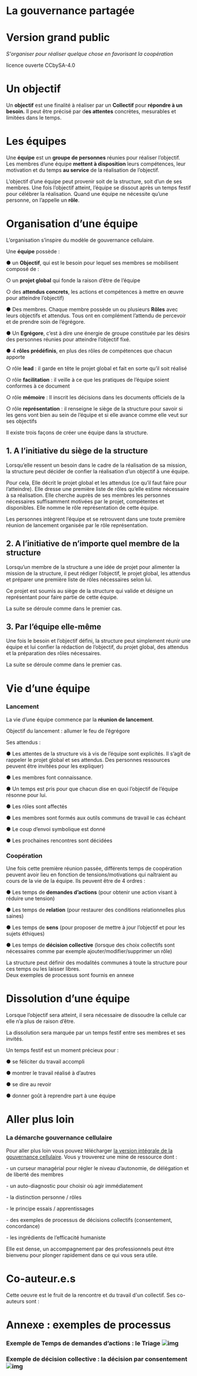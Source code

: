 # La gouvernance partagée 
# Version grand public 
*S'organiser pour réaliser quelque chose en favorisant la coopération*

licence ouverte CCbySA-4.0

# Un objectif 

Un **objectif** est une finalité à réaliser par un **Collectif** pour **répondre à un besoin.** Il peut être précisé par d**es attentes** concrètes, mesurables et limitées dans le temps.

# Les équipes

Une **équipe** est un **groupe de personnes** réunies pour réaliser l’objectif.     
 Les membres d’une équipe **mettent à disposition** leurs compétences, leur motivation et du temps **au service** de la réalisation de l’objectif.      

L’objectif d’une équipe peut provenir soit de la structure, soit d’un de ses membres. 
 Une fois l’objectif atteint, l’équipe se dissout après un temps festif pour célébrer la réalisation. Quand une équipe ne nécessite qu’une personne, on l’appelle un **rôle**.

# Organisation d’une équipe

 L’organisation s’inspire du modèle de gouvernance cellulaire. 

 Une **équipe** possède :

●   un **Objectif**, qui est le besoin pour lequel ses membres se mobilisent composé de :

○   un **projet global** qui fonde la raison d’être de l’équipe

○   des **attendus concrets**, les actions et compétences à mettre en œuvre pour atteindre l’objectif)

●   Des membres. Chaque membre possède un ou plusieurs **Rôles** avec leurs objectifs et attendus. Tous ont en complément l’attendu de percevoir et de prendre soin de l’égrégore.

●   Un **Egrégore**, c’est à dire une énergie de groupe constituée par les désirs des personnes réunies pour atteindre l’objectif fixé.

●   4 **rôles prédéfinis**, en plus des rôles de compétences que chacun apporte

○   rôle **lead** : il garde en tête le projet global et fait en sorte qu’il soit réalisé

○   rôle **facilitation** : il veille à ce que les pratiques de l’équipe soient conformes à ce document

○   rôle **mémoire** : Il inscrit les décisions dans les documents officiels de la 

○   rôle  **représentation** : il renseigne le siège de la structure pour savoir si les gens vont bien au sein de l’équipe et si elle avance comme elle veut sur ses objectifs

Il existe trois façons de créer une équipe dans la structure.

## 1.  A l’initiative du siège de la structure

Lorsqu’elle ressent un besoin dans le cadre de la réalisation de sa mission, la structure peut décider de confier la réalisation d’un objectif à une équipe.

Pour cela, 
 Elle décrit le projet global et les attendus (ce qu’il faut faire pour l’atteindre). 
 Elle dresse une première liste de rôles qu’elle estime nécessaire à sa réalisation.
 Elle cherche auprès de ses membres les personnes nécessaires suffisamment motivées par le projet, compétentes et disponibles.
 Elle nomme le rôle représentation de cette équipe.

Les personnes intègrent l’équipe et se retrouvent dans une toute première réunion de lancement organisée par le rôle représentation. 

## 2.  A l’initiative de n’importe quel membre de la structure

Lorsqu’un membre de la structure a une idée de projet pour alimenter la mission de la structure, il peut rédiger l’objectif, le projet global, les attendus et préparer une première liste de rôles nécessaires selon lui.

Ce projet est soumis au siège de la structure qui valide et désigne un représentant pour faire partie de cette équipe.

La suite se déroule comme dans le premier cas.

## 3.  Par l’équipe elle-même 

Une fois le besoin et l’objectif défini, la structure peut simplement réunir une équipe et lui confier la rédaction de l’objectif, du projet global, des attendus et la préparation des rôles nécessaires.

La suite se déroule comme dans le premier cas.

# Vie d’une équipe

### Lancement

La vie d’une équipe commence par la **réunion de lancement**.

 Objectif du lancement : allumer le feu de l’égrégore

Ses attendus : 

●   Les attentes de la structure vis à vis de l’équipe sont explicités. Il s’agit de rappeler le projet global et ses attendus. Des personnes ressources peuvent être invitées pour les expliquer)

●   Les membres font connaissance.

●   Un temps est pris pour que chacun dise en quoi l’objectif de l’équipe résonne pour lui.

●   Les rôles sont affectés

●   Les membres sont formés aux outils communs de travail le cas échéant

●   Le coup d’envoi symbolique est donné

●   Les prochaines rencontres sont décidées 

### Coopération 

Une fois cette première réunion passée, différents temps de coopération peuvent avoir lieu en fonction de tensions/motivations qui naîtraient au cours de la vie de la équipe. 
 Ils peuvent être de 4 ordres :

●   Les temps de **demandes d’actions** (pour obtenir une action visant à réduire une tension)

●   Les temps de **relation** (pour restaurer des conditions relationnelles plus saines)

●   Les temps de **sens** (pour proposer de mettre à jour l’objectif et pour les sujets éthiques)

●   Les temps de **décision collective** (lorsque des choix collectifs sont nécessaires comme par exemple ajouter/modifier/supprimer un rôle)

 La structure peut définir des modalités communes à toute la structure pour ces temps ou les laisser libres.       
 Deux exemples de processus sont fournis en annexe 

# Dissolution d’une équipe 

Lorsque l’objectif sera atteint, il sera nécessaire de dissoudre la cellule car elle n’a plus de raison d’être.

La dissolution sera marquée par un temps festif entre ses membres et ses invités.

 Un temps festif est un moment précieux pour :

●   se féliciter du travail accompli

●   montrer le travail réalisé à d’autres

●   se dire au revoir

●   donner goût à reprendre part à une équipe

 

# Aller plus loin 

### La démarche gouvernance cellulaire 

Pour aller plus loin vous pouvez télécharger [la version intégrale de la gouvernance cellulaire](https://cellulargovernance.org/wp-content/uploads/constitution-Cellular-Governance-diapos.pdf). Vous y trouverez une mine de ressource dont : 

 

\-    un curseur managérial pour régler le niveau d’autonomie, de délégation et de liberté des membres 

\-    un auto-diagnostic pour choisir où agir immédiatement 

\-    la distinction personne / rôles

\-    le principe essais / apprentissages

\-    des exemples de processus de décisions collectifs (consentement, concordance)

\-    les ingrédients de l’efficacité humaniste

Elle est dense, un accompagnement par des professionnels peut être bienvenu pour plonger rapidement dans ce qui vous sera utile. 

# Co-auteur.e.s
Cette oeuvre est le fruit de la rencontre et du travail d'un collectif. Ses co-auteurs sont : 

 



 

# Annexe : exemples de processus 

 

### Exemple de Temps de demandes d’actions : le Triage    ![img](file:///C:/Users/allia/AppData/Local/Temp/msohtmlclip1/01/clip_image002.gif)

###  Exemple de décision collective : la décision par consentement ![img](file:///C:/Users/allia/AppData/Local/Temp/msohtmlclip1/01/clip_image004.gif)

 
